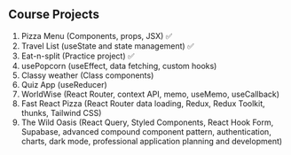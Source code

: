 ## Course Projects

1. Pizza Menu (Components, props, JSX) ✅
2. Travel List (useState and state management) ✅
3. Eat-n-split (Practice project) ✅
4. usePopcorn (useEffect, data fetching, custom hooks)
5. Classy weather (Class components)
6. Quiz App (useReducer)
7. WorldWise (React Router, context API, memo, useMemo, useCallback)
8. Fast React Pizza (React Router data loading, Redux, Redux Toolkit, thunks, Tailwind CSS)
9. The Wild Oasis (React Query, Styled Components, React Hook Form, Supabase, advanced compound component pattern, authentication, charts, dark mode, professional application planning and development)
